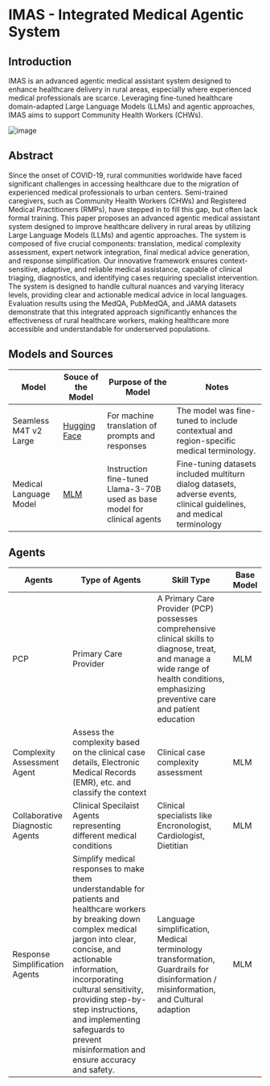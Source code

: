# IMAS - Integrated Medical Agentic System
## Introduction
IMAS is an advanced agentic medical assistant system designed to enhance healthcare delivery in rural areas, especially where experienced medical professionals are scarce. Leveraging fine-tuned healthcare domain-adapted Large Language Models (LLMs) and agentic approaches, IMAS aims to support Community Health Workers (CHWs).

![image](https://github.com/uheal/IMAS/assets/50297836/8d39f875-c226-4bb5-8c2d-c2ae0bedcf37)

## Abstract
Since the onset of COVID-19, rural communities worldwide have faced significant challenges in accessing healthcare due to the migration of experienced medical professionals to urban centers. Semi-trained caregivers, such as Community Health Workers (CHWs) and Registered Medical Practitioners (RMPs), have stepped in to fill this gap, but often lack formal training. This paper proposes an advanced agentic medical assistant system designed to improve healthcare delivery in rural areas by utilizing Large Language Models (LLMs) and agentic approaches. The system is composed of five crucial components: translation, medical complexity assessment, expert network integration, final medical advice generation, and response simplification. Our innovative framework ensures context-sensitive, adaptive, and reliable medical assistance, capable of clinical triaging, diagnostics, and identifying cases requiring specialist intervention. The system is designed to handle cultural nuances and varying literacy levels, providing clear and actionable medical advice in local languages. Evaluation results using the MedQA, PubMedQA, and JAMA datasets demonstrate that this integrated approach significantly enhances the effectiveness of rural healthcare workers, making healthcare more accessible and understandable for underserved populations.

## Models and Sources

| Model  | Souce of the Model| Purpose of the Model| Notes|
|----------|----------|----------|----------|
| Seamless M4T v2 Large  | [Hugging Face](https://huggingface.co/facebook/seamless-m4t-v2-large)   | For machine translation of prompts and responses   | The model was fine-tuned to include contextual and region-specific medical terminology.  |
|Medical Language Model  | [MLM](https://huggingface.co/meta-llama/Meta-Llama-3-70B)  | Instruction fine-tuned Llama-3-70B used as base model for clinical agents   | Fine-tuning datasets included multiturn dialog datasets, adverse events, clinical guidelines, and medical terminology  |

## Agents

| Agents   | Type of Agents | Skill Type | Base Model |
|----------|----------|----------|----------|
|  PCP  | Primary Care Provider   | A Primary Care Provider (PCP) possesses comprehensive clinical skills to diagnose, treat, and manage a wide range of health conditions, emphasizing preventive care and patient education   | MLM  |
| Complexity Assessment Agent  | Assess the complexity based on the clinical case details, Electronic Medical Records (EMR), etc. and classify the context   | Clinical case complexity assessment    | MLM  |
| Collaborative Diagnostic Agents    | Clinical Specilaist Agents representing different medical conditions| Clinical specialists like Encronologist, Cardiologist, Dietitian | MLM  |
| Response Simplification Agents    | Simplify medical responses to make them understandable for patients and healthcare workers by breaking down complex medical jargon into clear, concise, and actionable information, incorporating cultural sensitivity, providing step-by-step instructions, and implementing safeguards to prevent misinformation and ensure accuracy and safety.| Language simplification, Medical terminology transformation, Guardrails for disinformation / misinformation, and Cultural adaption | MLM  |
